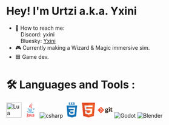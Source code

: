 <h1>Hey! I'm Urtzi a.k.a. Yxini </h1>
<hl>

- 📧 How to reach me: <br>
       &#8195;Discord: yxini <br>
       &#8195;Bluesky: <a href="yxini.bsky.social">Yxini</a><br>
- 🎮 Currently making a Wizard & Magic immersive sim.
- 🟦 Game dev.
<h1> 🛠 Languages and Tools :</h1>
<hl>
<div>
  <img src="https://icons.veryicon.com/png/o/business/vscode-program-item-icon/lua-1.png" title="Lua" **alt="Lua" width="40" height="40"/> 
  <img src="https://github.com/devicons/devicon/blob/master/icons/java/java-original-wordmark.svg" title="Java" alt="Java" width="40" height="40"/> 
  <img src="https://static-00.iconduck.com/assets.00/c-sharp-c-icon-456x512-9sej0lrz.png" title="csharp" alt="csharp" width="40" height="40"/> 
  <img src="https://github.com/devicons/devicon/blob/master/icons/css3/css3-plain-wordmark.svg"  title="CSS3" alt="CSS" width="40" height="40"/> 
  <img src="https://github.com/devicons/devicon/blob/master/icons/html5/html5-original.svg" title="HTML5" alt="HTML" width="40" height="40"/> 
  <img src="https://github.com/devicons/devicon/blob/master/icons/git/git-original-wordmark.svg" title="Git" alt="Git" width="40" height="40"/> 
  <img src="https://godotengine.org/assets/press/icon_color.png" title="Godot" alt="Godot" width="40" height="40"/> 
  <img src="https://upload.wikimedia.org/wikipedia/commons/thumb/0/0c/Blender_logo_no_text.svg/512px-Blender_logo_no_text.svg.png" title="Blender" alt="Blender" width="40" height="40"/> 
</div>
